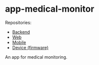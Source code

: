 # app-medical-monitor

Repositories:
- [Backend](https://github.com/juanxjk/app-medical-monitor-backend/)
- [Web](https://github.com/juanxjk/app-medical-monitor-web)
- [Mobile](https://github.com/juanxjk/app-medical-monitor-mobile/)
- [Device (firmware)](https://github.com/juanxjk/app-medical-monitor-device)

An app for medical monitoring.
